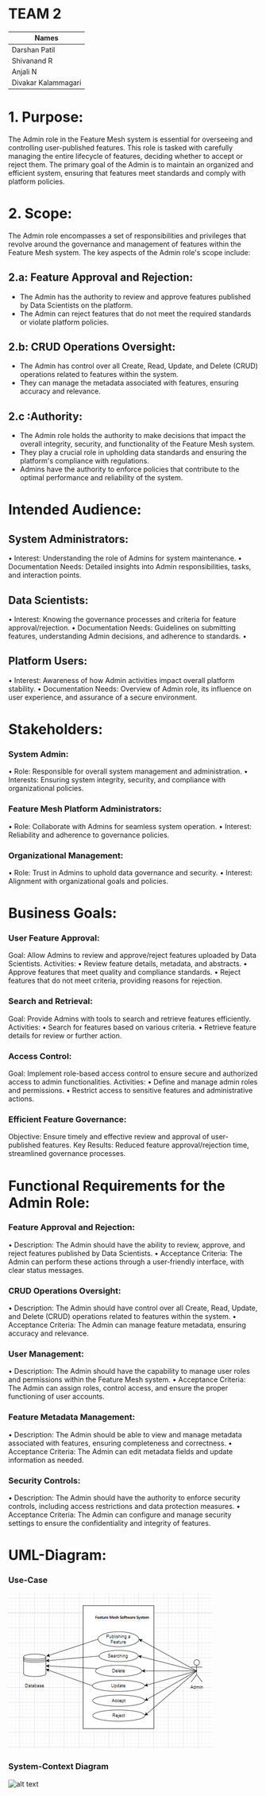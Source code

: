  

 # TEAM 2
| Names |  
| ---- |
| Darshan Patil | 
| Shivanand R | 
|  Anjali N |
| Divakar Kalammagari |













# 1. Purpose:
The Admin role in the Feature Mesh system is essential for overseeing and controlling user-published features. This role is tasked with carefully managing the entire lifecycle of features, deciding whether to accept or reject them. The primary goal of the Admin is to maintain an organized and efficient system, ensuring that features meet standards and comply with platform policies.



# 2. Scope:
The Admin role encompasses a set of responsibilities and privileges that revolve around the governance and management of features within the Feature Mesh system. The key aspects of the Admin role's scope include:

## 2.a: Feature Approval and Rejection:
- The Admin has the authority to review and approve features published by Data Scientists on the platform.
- The Admin can reject features that do not meet the required standards or violate platform policies.

## 2.b:  CRUD Operations Oversight:
- The Admin has control over all Create, Read, Update, and Delete (CRUD) operations related to features within the system.
- They can manage the metadata associated with features, ensuring accuracy and relevance.

## 2.c :Authority:
- The Admin role holds the authority to make decisions that impact the overall integrity, security, and functionality of the Feature Mesh system.
- They play a crucial role in upholding data standards and ensuring the platform's compliance with regulations.
- Admins have the authority to enforce policies that contribute to the optimal performance and reliability of the system.

# Intended Audience:
## System Administrators:
•	Interest: Understanding the role of Admins for system maintenance.
•	Documentation Needs: Detailed insights into Admin responsibilities, tasks, and interaction points.


## Data Scientists:
•	Interest: Knowing the governance processes and criteria for feature approval/rejection.
•	Documentation Needs: Guidelines on submitting features, understanding Admin decisions, and adherence to standards.
•	
## Platform Users:
•	Interest: Awareness of how Admin activities impact overall platform stability.
•	Documentation Needs: Overview of Admin role, its influence on user experience, and assurance of a secure environment.



# Stakeholders:


### System Admin:
•	Role: Responsible for overall system management and administration.
•	Interests: Ensuring system integrity, security, and compliance with organizational policies.

### Feature Mesh Platform Administrators:
•	Role: Collaborate with Admins for seamless system operation.
•	Interest: Reliability and adherence to governance policies.

### Organizational Management:
•	Role: Trust in Admins to uphold data governance and security.
•	Interest: Alignment with organizational goals and policies.


# Business Goals:

### User Feature Approval:
Goal: Allow Admins to review and approve/reject features uploaded by Data Scientists.
Activities:
•	Review feature details, metadata, and abstracts.
•	Approve features that meet quality and compliance standards.
•	Reject features that do not meet criteria, providing reasons for rejection.

### Search and Retrieval:
Goal: Provide Admins with tools to search and retrieve features efficiently.
Activities:
•	Search for features based on various criteria.
•	Retrieve feature details for review or further action.

### Access Control:
Goal: Implement role-based access control to ensure secure and authorized access to admin functionalities.
Activities:
•	Define and manage admin roles and permissions.
•	Restrict access to sensitive features and administrative actions.

### Efficient Feature Governance:
Objective: Ensure timely and effective review and approval of user-published features.
Key Results: Reduced feature approval/rejection time, streamlined governance processes.


# Functional Requirements for the Admin Role:

### Feature Approval and Rejection:
•	Description: The Admin should have the ability to review, approve, and reject features published by Data Scientists.
•	Acceptance Criteria: The Admin can perform these actions through a user-friendly interface, with clear status messages. 


### CRUD Operations Oversight:

•	Description: The Admin should have control over all Create, Read, Update, and Delete (CRUD) operations related to features within the system.
•	Acceptance Criteria: The Admin can manage feature metadata, ensuring accuracy and relevance.

### User Management:
•	Description: The Admin should have the capability to manage user roles and permissions within the Feature Mesh system.
•	Acceptance Criteria: The Admin can assign roles, control access, and ensure the proper functioning of user accounts.

### Feature Metadata Management:
•	Description: The Admin should be able to view and manage metadata associated with features, ensuring completeness and correctness.
•	Acceptance Criteria: The Admin can edit metadata fields and update information as needed.

### Security Controls:
•	Description: The Admin should have the authority to enforce security controls, including access restrictions and data protection measures.
•	Acceptance Criteria: The Admin can configure and manage security settings to ensure the confidentiality and integrity of features. 










# UML-Diagram: 
### Use-Case

![alt text](https://github.com/Darshpatil/NEWS/blob/main/MicrosoftTeams-image%20(1).png?raw=true)


### System-Context Diagram

![alt text](https://github.com/Darshpatil/NEWS/blob/main/Context%2.PNG?raw=true)


